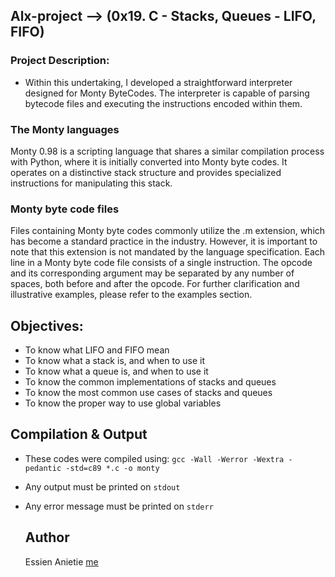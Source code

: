 ## Alx-project --> (0x19. C - Stacks, Queues - LIFO, FIFO)

### Project Description: 
- Within this undertaking, I developed a straightforward interpreter designed for Monty ByteCodes. The interpreter is capable of parsing bytecode files and executing the instructions encoded within them.

### The Monty languages
Monty 0.98 is a scripting language that shares a similar compilation process with Python, where it is initially converted into Monty byte codes. It operates on a distinctive stack structure and provides specialized instructions for manipulating this stack.

### Monty byte code files
Files containing Monty byte codes commonly utilize the .m extension, which has become a standard practice in the industry. However, it is important to note that this extension is not mandated by the language specification. Each line in a Monty byte code file consists of a single instruction. The opcode and its corresponding argument may be separated by any number of spaces, both before and after the opcode. For further clarification and illustrative examples, please refer to the examples section.

## Objectives:
* To know what LIFO and FIFO mean
* To know what a stack is, and when to use it
* To know what a queue is, and when to use it
* To know the common implementations of stacks and queues
* To know the most common use cases of stacks and queues
* To know the proper way to use global variables
## Compilation & Output
* These codes were compiled using: ```gcc -Wall -Werror -Wextra -pedantic -std=c89 *.c -o monty```
* Any output must be printed on ```stdout```
* Any error message must be printed on ```stderr```

  ## Author
  Essien Anietie [me](https://github.com/Biggestheart/monty)
